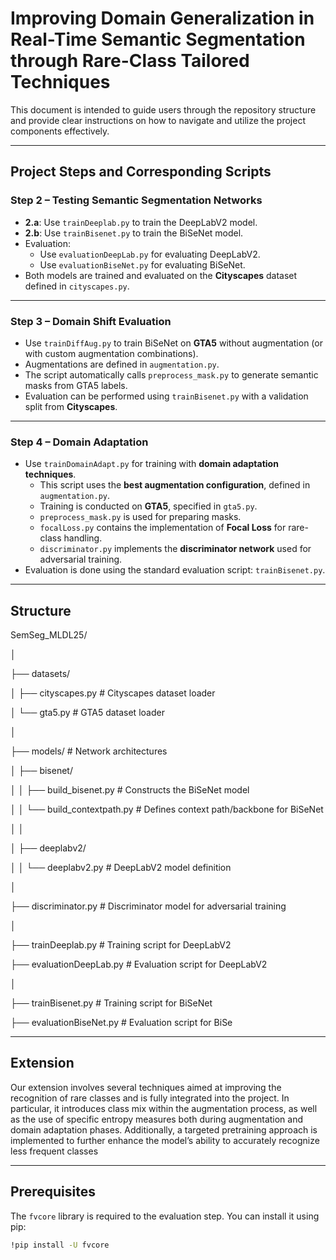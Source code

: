 # Improving Domain Generalization in Real-Time Semantic Segmentation through Rare-Class Tailored Techniques

This document is intended to guide users through the repository structure and provide clear instructions on how to navigate and utilize the project components effectively.

---

## Project Steps and Corresponding Scripts

### **Step 2 – Testing Semantic Segmentation Networks**
- **2.a**: Use `trainDeeplab.py` to train the DeepLabV2 model.
- **2.b**: Use `trainBisenet.py` to train the BiSeNet model.
- Evaluation:
  - Use `evaluationDeepLab.py` for evaluating DeepLabV2.
  - Use `evaluationBiseNet.py` for evaluating BiSeNet.
- Both models are trained and evaluated on the **Cityscapes** dataset defined in `cityscapes.py`.

---

### **Step 3 – Domain Shift Evaluation**
- Use `trainDiffAug.py` to train BiSeNet on **GTA5** without augmentation (or with custom augmentation combinations).
- Augmentations are defined in `augmentation.py`.
- The script automatically calls `preprocess_mask.py` to generate semantic masks from GTA5 labels.
- Evaluation can be performed using `trainBisenet.py` with a validation split from **Cityscapes**.

---

### **Step 4 – Domain Adaptation**
- Use `trainDomainAdapt.py` for training with **domain adaptation techniques**.
  - This script uses the **best augmentation configuration**, defined in `augmentation.py`.
  - Training is conducted on **GTA5**, specified in `gta5.py`.
  - `preprocess_mask.py` is used for preparing masks.
  - `focalLoss.py` contains the implementation of **Focal Loss** for rare-class handling.
  - `discriminator.py` implements the **discriminator network** used for adversarial training.
- Evaluation is done using the standard evaluation script: `trainBisenet.py`.

---
## Structure

SemSeg_MLDL25/

│

├── datasets/ 

│   ├── cityscapes.py               # Cityscapes dataset loader

│   └── gta5.py                     # GTA5 dataset loader

│

├── models/                         # Network architectures

│   ├── bisenet/

│   │   ├── build_bisenet.py        # Constructs the BiSeNet model

│   │   └── build_contextpath.py    # Defines context path/backbone for BiSeNet

│   │

│   ├── deeplabv2/

│   │   └── deeplabv2.py            # DeepLabV2 model definition

│

├── discriminator.py                # Discriminator model for adversarial training

│

├── trainDeeplab.py                 # Training script for DeepLabV2

├── evaluationDeepLab.py            # Evaluation script for DeepLabV2

│

├── trainBisenet.py                 # Training script for BiSeNet

├── evaluationBiseNet.py            # Evaluation script for BiSe

---
## Extension

Our extension involves several techniques aimed at improving the recognition of rare classes and is fully integrated into the project. In particular, it introduces class mix within the augmentation process, as well as the use of specific entropy measures both during augmentation and domain adaptation phases. Additionally, a targeted pretraining approach is implemented to further enhance the model’s ability to accurately recognize less frequent classes

---
## Prerequisites

The `fvcore` library is required to the evaluation step. You can install it using pip:

```bash
!pip install -U fvcore


